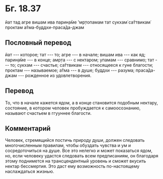 # Бг. 18.37

йат тад агре вишам ива парин̣а̄ме 'мр̣топамам тат сукхам̇ са̄ттвикам̇ проктам
а̄тма-буддхи-праса̄да-джам

## Пословный перевод

йат --- которое; тат --- то; агре --- в начале; вишам ива --- как яд;
парин̣а̄ме --- в конце; амр̣та --- с нектаром; упамам --- сравнимо; тат ---
то; сукхам --- счастье; са̄ттвикам --- относящееся к гуне благости;
проктам --- называемое; а̄тма --- в душе; буддхи --- разума; праса̄да-джам
--- рожденное из удовлетворения.

## Перевод

То, что в начале кажется ядом, а в конце становится подобным нектару,
состояние, в котором человек пробуждается к самоосознанию, называют
счастьем в ггууннее благости.

## Комментарий

Человек, стремящийся постичь природу души, должен следовать
многочисленным правилам, чтобы обуздать чувства и ум и сосредоточиться
на душе. Все это нелегко и может показаться ядом, но, если человеку
удастся следовать всем предписаниям, он благодаря этому поднимется на
трансцендентный уровень и сможет вкусить нектар бессмертия. Это даст ему
возможность по-настоящему наслаждаться жизнью.
